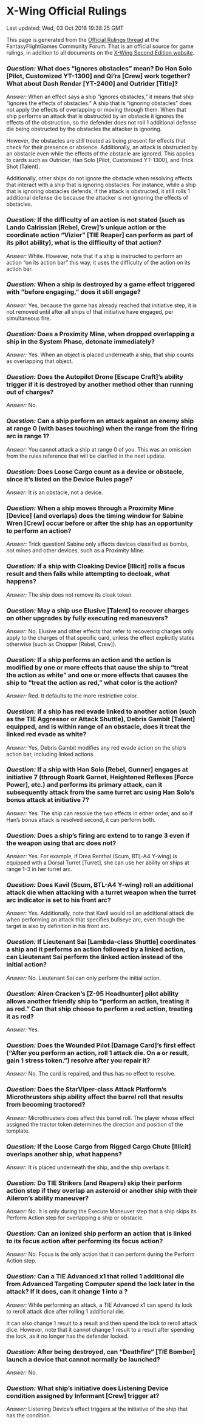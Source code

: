 # X-Wing Official Rulings
Last updated: Wed, 03 Oct 2018 19:38:25 GMT

This page is generated from the [Official Rulings thread](https://community.fantasyflightgames.com/topic/277390-x-wing-official-rulings/) at the FantasyFlightGames Community Forum. That is an official source for game rulings, in addition to all documents on the [X-Wing Second Edition website](https://www.fantasyflightgames.com/en/products/x-wing-second-edition/#/support-section).





### _Question:_ What does “ignores obstacles” mean? Do Han Solo [Pilot, Customized YT-1300] and Qi’ra [Crew] work together? What about Dash Rendar [YT-2400] and Outrider [Title]?
<a name="0"></a>

_Answer:_ When an effect says a ship “ignores obstacles,” it means that ship “ignores the effects of obstacles.” A ship that is “ignoring obstacles” does not apply the effects of overlapping or moving through them. When that ship performs an attack that is obstructed by an obstacle it ignores the effects of the obstruction, so the defender does not roll 1 additional defense die being obstructed by the obstacles the attacker is ignoring.

However, the obstacles are still treated as being present for effects that check for their presence or absence. Additionally, an attack is obstructed by an obstacle even while the effects of the obstacle are ignored. This applies to cards such as Outrider, Han Solo [Pilot, Customized YT-1300], and Trick Shot (Talent).

Additionally, other ships do not ignore the obstacle when resolving effects that interact with a ship that is ignoring obstacles. For instance, while a ship that is ignoring obstacles defends, if the attack is obstructed, it still rolls 1 additional defense die because the attacker is not ignoring the effects of obstacles.



### _Question:_ If the difficulty of an action is not stated (such as Lando Calrissian [Rebel, Crew]’s unique action or the coordinate action “Vizier” [TIE Reaper] can perform as part of its pilot ability), what is the difficulty of that action?
<a name="1"></a>

_Answer:_ White. However, note that if a ship is instructed to perform an action “on its action bar” this way, it uses the difficulty of the action on its action bar.



### _Question:_ When a ship is destroyed by a game effect triggered with "before engaging,” does it still engage?
<a name="2"></a>

_Answer:_ Yes, because the game has already reached that initiative step, it is not removed until after all ships of that initiative have engaged, per simultaneous fire.



### _Question:_ Does a Proximity Mine, when dropped overlapping a ship in the System Phase, detonate immediately?
<a name="3"></a>

_Answer:_ Yes. When an object is placed underneath a ship, that ship counts as overlapping that object.



### _Question:_ Does the Autopilot Drone [Escape Craft]’s ability trigger if it is destroyed by another method other than running out of charges?
<a name="4"></a>

_Answer:_ No.



### _Question:_ Can a ship perform an attack against an enemy ship at range 0 (with bases touching) when the range from the firing arc is range 1?
<a name="5"></a>

_Answer:_ You cannot attack a ship at range 0 of you. This was an omission from the rules reference that will be clarified in the next update.



### _Question:_ Does Loose Cargo count as a device or obstacle, since it’s listed on the Device Rules page?
<a name="6"></a>

_Answer:_ It is an obstacle, not a device.



### _Question:_ When a ship moves through a Proximity Mine [Device] (and overlaps) does the timing window for Sabine Wren [Crew] occur before or after the ship has an opportunity to perform an action?
<a name="7"></a>

_Answer:_ Trick question! Sabine only affects devices classified as bombs, not mines and other devices, such as a Proximity Mine.



### _Question:_ If a ship with Cloaking Device [Illicit] rolls a focus result and then fails while attempting to decloak, what happens?
<a name="8"></a>

_Answer:_ The ship does not remove its cloak token.



### _Question:_ May a ship use Elusive [Talent] to recover charges on other upgrades by fully executing red maneuvers?
<a name="9"></a>

_Answer:_ No. Elusive and other effects that refer to recovering charges only apply to the charges of that specific card, unless the effect explicitly states otherwise (such as Chopper [Rebel, Crew]).



### _Question:_ If a ship performs an action and the action is modified by one or more effects that cause the ship to “treat the action as white” and one or more effects that causes the ship to “treat the action as red,” what color is the action?
<a name="10"></a>

_Answer:_ Red. It defaults to the more restrictive color.



### _Question:_ If a ship has red evade linked to another action (such as the TIE Aggressor or Attack Shuttle), Debris Gambit [Talent] equipped, and is within range of an obstacle, does it treat the linked red evade as white?
<a name="11"></a>

_Answer:_ Yes, Debris Gambit modifies any red evade action on the ship’s action bar, including linked actions.



### _Question:_ If a ship with Han Solo [Rebel, Gunner] engages at initiative 7 (through Roark Garnet, Heightened Reflexes [Force Power], etc.) and performs its primary attack, can it subsequently attack from the same turret arc using Han Solo’s bonus attack at initiative 7?
<a name="12"></a>

_Answer:_ Yes. The ship can resolve the two effects in either order, and so if Han’s bonus attack is resolved second, it can perform both.



### _Question:_ Does a ship’s firing arc extend to to range 3 even if the weapon using that arc does not?
<a name="13"></a>

_Answer:_ Yes. For example, if Drea Renthal (Scum, BTL-A4 Y-wing) is equipped with a Dorsal Turret [Turret], she can use her ability on ships at range 1–3 in her turret arc.



### _Question:_ Does Kavil (Scum, BTL-A4 Y-wing) roll an additional attack die when attacking with a turret weapon when the turret arc indicator is set to his front arc?
<a name="14"></a>

_Answer:_ Yes. Additionally, note that Kavil would roll an additional attack die when performing an attack that specifies bullseye arc, even though the target is also by definition in his front arc.



### _Question:_ If Lieutenant Sai [Lambda-class Shuttle] coordinates a ship and it performs an action followed by a linked action, can Lieutenant Sai perform the linked action instead of the initial action?
<a name="15"></a>

_Answer:_ No. Lieutenant Sai can only perform the initial action.



### _Question:_ Airen Cracken’s [Z-95 Headhunter] pilot ability allows another friendly ship to “perform an action, treating it as red.” Can that ship choose to perform a red action, treating it as red?
<a name="16"></a>

_Answer:_ Yes.



### _Question:_ Does the Wounded Pilot [Damage Card]’s first effect (“After you perform an action, roll 1 attack die. On a <hit> or <critical hit> result, gain 1 stress token.”) resolve after you repair it?
<a name="17"></a>

_Answer:_ No. The card is repaired, and thus has no effect to resolve.



### _Question:_ Does the StarViper-class Attack Platform’s Microthrusters ship ability affect the barrel roll that results from becoming tractored?
<a name="18"></a>

_Answer:_ Microthrusters does affect this barrel roll. The player whose effect assigned the tractor token determines the direction and position of the template.



### _Question:_ If the Loose Cargo from Rigged Cargo Chute [Illicit] overlaps another ship, what happens?
<a name="19"></a>

_Answer:_ It is placed underneath the ship, and the ship overlaps it.



### _Question:_ Do TIE Strikers (and Reapers) skip their perform action step if they overlap an asteroid or another ship with their Aileron’s ability maneuver?
<a name="20"></a>

_Answer:_ No. It is only during the Execute Maneuver step that a ship skips its Perform Action step for overlapping a ship or obstacle.



### _Question:_ Can an ionized ship perform an action that is linked to its focus action after performing its focus action?
<a name="21"></a>

_Answer:_ No. Focus is the only action that it can perform during the Perform Action step.



### _Question:_ Can a TIE Advanced x1 that rolled 1 additional die from Advanced Targeting Computer spend the lock later in the attack? If it does, can it change 1 <hit> into a <critical hit>?
<a name="22"></a>

_Answer:_ While performing an attack, a TIE Advanced x1 can spend its lock to reroll attack dice after rolling 1 additional die. 

It can also change 1 <hit> result to a <critical hit> result and then spend the lock to reroll attack dice. However, note that it cannot change 1 <hit> result to a <critical hit> result after spending the lock, as it no longer has the defender locked.



### _Question:_ After being destroyed, can “Deathfire” [TIE Bomber] launch a device that cannot normally be launched?
<a name="23"></a>

_Answer:_ No.



### _Question:_ What ship’s initiative does Listening Device condition assigned by Informant [Crew] trigger at?
<a name="24"></a>

_Answer:_ Listening Device’s effect triggers at the initiative of the ship that has the condition.

